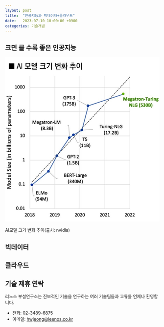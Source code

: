 ```yaml
---
layout: post
title:  "인공지능과 빅데이터+클라우드"
date:   2023-07-10 10:00:00 +0900
categories: 기술개념
---
```


크면 클 수록 좋은 인공지능
---
![Alt 인공지능 데이터 크기(출처: nvidia)](img/2023-07-10-r-04-01.jpg)

AI모델 크기 변화 추이(출처: nvidia)


빅데이터
---


클라우드
---




기술 제휴 연락
-----
리노스 부설연구소는 진보적인 기술을 연구하는 여러 기술팀들과 교류를 언제나 환영합니다.

- 전화: 02-3489-6875
- 이메일: hwjeong@leenos.co.kr
